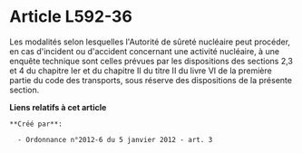 # Article L592-36

Les modalités selon lesquelles l'Autorité de sûreté nucléaire peut procéder, en cas d'incident ou d'accident concernant une
activité nucléaire, à une enquête technique sont celles prévues par les dispositions des sections 2,3 et 4 du chapitre Ier et
du chapitre II du titre II du livre VI de la première partie du code des transports, sous réserve des dispositions de la
présente section.

**Liens relatifs à cet article**

	**Créé par**:

	  - Ordonnance n°2012-6 du 5 janvier 2012 - art. 3
